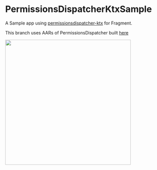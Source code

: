 # PermissionsDispatcherKtxSample
A Sample app using [permissionsdispatcher-ktx](https://github.com/permissions-dispatcher/PermissionsDispatcher/tree/master/ktx) for Fragment. 


This branch uses AARs of PermissionsDispatcher built [here](https://github.com/omtians9425/PermissionsDispatcher/tree/fix_lifecycle_fragment)

<img src="https://user-images.githubusercontent.com/50520222/155817881-fbed34ae-b4ac-4647-8798-5fdb8b5c8c0f.gif" width=400 />
